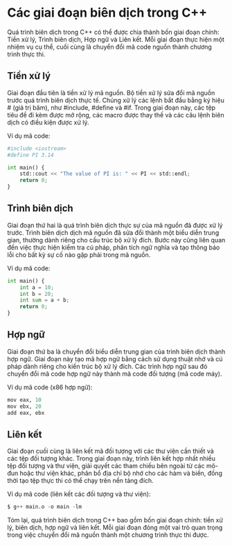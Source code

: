 # Các giai đoạn biên dịch trong C++
Quá trình biên dịch trong C++ có thể được chia thành bốn giai đoạn chính: Tiền xử lý, Trình biên dịch, Hợp ngữ và Liên kết. Mỗi giai đoạn thực hiện một nhiệm vụ cụ thể, cuối cùng là chuyển đổi mã code nguồn thành chương trình thực thi.
## Tiền xử lý
Giai đoạn đầu tiên là tiền xử lý mã nguồn. Bộ tiền xử lý sửa đổi mã nguồn trước quá trình biên dịch thực tế. Chúng xử lý các lệnh bắt đầu bằng ký hiệu # (giá trị băm), như #include, #define và #if. Trong giai đoạn này, các tệp tiêu đề đi kèm được mở rộng, các macro được thay thế và các câu lệnh biên dịch có điều kiện được xử lý.

Ví dụ mã code:
~~~python
#include <iostream>
#define PI 3.14

int main() {
    std::cout << "The value of PI is: " << PI << std::endl;
    return 0;
}
~~~
## Trình biên dịch
Giai đoạn thứ hai là quá trình biên dịch thực sự của mã nguồn đã được xử lý trước. Trình biên dịch dịch mã nguồn đã sửa đổi thành một biểu diễn trung gian, thường dành riêng cho cấu trúc bộ xử lý đích. Bước này cũng liên quan đến việc thực hiện kiểm tra cú pháp, phân tích ngữ nghĩa và tạo thông báo lỗi cho bất kỳ sự cố nào gặp phải trong mã nguồn.

Ví dụ mã code:
~~~python
int main() {
    int a = 10;
    int b = 20;
    int sum = a + b;
    return 0;
}
~~~
## Hợp ngữ
Giai đoạn thứ ba là chuyển đổi biểu diễn trung gian của trình biên dịch thành hợp ngữ. Giai đoạn này tạo mã hợp ngữ bằng cách sử dụng thuật nhớ và cú pháp dành riêng cho kiến trúc bộ xử lý đích. Các trình hợp ngữ sau đó chuyển đổi mã code hợp ngữ này thành mã code đối tượng (mã code máy).

Ví dụ mã code (x86 hợp ngữ):
~~~python
mov eax, 10
mov ebx, 20
add eax, ebx
~~~
## Liên kết
Giai đoạn cuối cùng là liên kết mã đối tượng với các thư viện cần thiết và các tệp đối tượng khác. Trong giai đoạn này, trình liên kết hợp nhất nhiều tệp đối tượng và thư viện, giải quyết các tham chiếu bên ngoài từ các mô-đun hoặc thư viện khác, phân bổ địa chỉ bộ nhớ cho các hàm và biến, đồng thời tạo tệp thực thi có thể chạy trên nền tảng đích.

Ví dụ mã code (liên kết các đối tượng và thư viện):
~~~python
$ g++ main.o -o main -lm
~~~
Tóm lại, quá trình biên dịch trong C++ bao gồm bốn giai đoạn chính: tiền xử lý, biên dịch, hợp ngữ và liên kết. Mỗi giai đoạn đóng một vai trò quan trọng trong việc chuyển đổi mã nguồn thành một chương trình thực thi được.